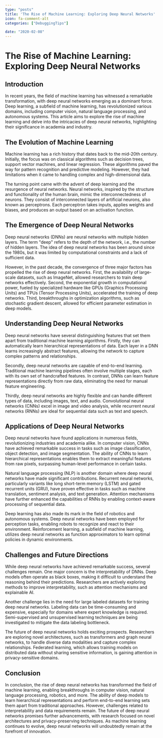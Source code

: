 ```yaml
---
type: "posts"
title: 'The Rise of Machine Learning: Exploring Deep Neural Networks'
icon: fa-comment-alt
categories: ["DebuggingTips"]

date: "2020-02-08"
---
```




# The Rise of Machine Learning: Exploring Deep Neural Networks

## Introduction

In recent years, the field of machine learning has witnessed a remarkable transformation, with deep neural networks emerging as a dominant force. Deep learning, a subfield of machine learning, has revolutionized various domains, including computer vision, natural language processing, and autonomous systems. This article aims to explore the rise of machine learning and delve into the intricacies of deep neural networks, highlighting their significance in academia and industry.

## The Evolution of Machine Learning

Machine learning has a rich history that dates back to the mid-20th century. Initially, the focus was on classical algorithms such as decision trees, support vector machines, and linear regression. These algorithms paved the way for pattern recognition and predictive modeling. However, they had limitations when it came to handling complex and high-dimensional data.

The turning point came with the advent of deep learning and the resurgence of neural networks. Neural networks, inspired by the structure and functionality of the human brain, mimic the interconnectedness of neurons. They consist of interconnected layers of artificial neurons, also known as perceptrons. Each perceptron takes inputs, applies weights and biases, and produces an output based on an activation function.

## The Emergence of Deep Neural Networks

Deep neural networks (DNNs) are neural networks with multiple hidden layers. The term "deep" refers to the depth of the network, i.e., the number of hidden layers. The idea of deep neural networks has been around since the 1980s, but it was limited by computational constraints and a lack of sufficient data.

However, in the past decade, the convergence of three major factors has propelled the rise of deep neural networks. First, the availability of large-scale datasets, such as ImageNet, allowed researchers to train deep networks effectively. Second, the exponential growth in computational power, fueled by specialized hardware like GPUs (Graphics Processing Units) and TPUs (Tensor Processing Units), accelerated the training of deep networks. Third, breakthroughs in optimization algorithms, such as stochastic gradient descent, allowed for efficient parameter estimation in deep models.

## Understanding Deep Neural Networks

Deep neural networks have several distinguishing features that set them apart from traditional machine learning algorithms. Firstly, they can automatically learn hierarchical representations of data. Each layer in a DNN learns increasingly abstract features, allowing the network to capture complex patterns and relationships.

Secondly, deep neural networks are capable of end-to-end learning. Traditional machine learning pipelines often involve multiple stages, each with its own set of handcrafted features. In contrast, DNNs can learn feature representations directly from raw data, eliminating the need for manual feature engineering.

Thirdly, deep neural networks are highly flexible and can handle different types of data, including images, text, and audio. Convolutional neural networks (CNNs) excel in image and video analysis, while recurrent neural networks (RNNs) are ideal for sequential data such as text and speech.

## Applications of Deep Neural Networks

Deep neural networks have found applications in numerous fields, revolutionizing industries and academia alike. In computer vision, CNNs have achieved remarkable success in tasks such as image classification, object detection, and image segmentation. The ability of CNNs to learn hierarchical representations enables them to extract meaningful features from raw pixels, surpassing human-level performance in certain tasks.

Natural language processing (NLP) is another domain where deep neural networks have made significant contributions. Recurrent neural networks, particularly variants like long short-term memory (LSTM) and gated recurrent units (GRU), have proven effective in tasks such as machine translation, sentiment analysis, and text generation. Attention mechanisms have further enhanced the capabilities of RNNs by enabling context-aware processing of sequential data.

Deep learning has also made its mark in the field of robotics and autonomous systems. Deep neural networks have been employed for perception tasks, enabling robots to recognize and react to their environment. Reinforcement learning, a subfield of machine learning, utilizes deep neural networks as function approximators to learn optimal policies in dynamic environments.

## Challenges and Future Directions

While deep neural networks have achieved remarkable success, several challenges remain. One major concern is the interpretability of DNNs. Deep models often operate as black boxes, making it difficult to understand the reasoning behind their predictions. Researchers are actively exploring methods to improve interpretability, such as attention mechanisms and explainable AI.

Another challenge lies in the need for large labeled datasets for training deep neural networks. Labeling data can be time-consuming and expensive, especially for domains where expert knowledge is required. Semi-supervised and unsupervised learning techniques are being investigated to mitigate the data labeling bottleneck.

The future of deep neural networks holds exciting prospects. Researchers are exploring novel architectures, such as transformers and graph neural networks, to handle diverse data modalities and capture complex relationships. Federated learning, which allows training models on distributed data without sharing sensitive information, is gaining attention in privacy-sensitive domains.

## Conclusion

In conclusion, the rise of deep neural networks has transformed the field of machine learning, enabling breakthroughs in computer vision, natural language processing, robotics, and more. The ability of deep models to learn hierarchical representations and perform end-to-end learning sets them apart from traditional approaches. However, challenges related to interpretability and data requirements remain. The future of deep neural networks promises further advancements, with research focused on novel architectures and privacy-preserving techniques. As machine learning continues to evolve, deep neural networks will undoubtedly remain at the forefront of innovation.